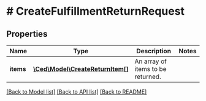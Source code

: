 # # CreateFulfillmentReturnRequest

## Properties

Name | Type | Description | Notes
------------ | ------------- | ------------- | -------------
**items** | [**\Ced\Model\CreateReturnItem[]**](CreateReturnItem.md) | An array of items to be returned. |

[[Back to Model list]](../../README.md#models) [[Back to API list]](../../README.md#endpoints) [[Back to README]](../../README.md)
